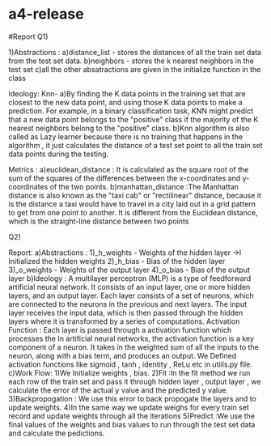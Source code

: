 # a4-release

#Report
Q1)

1)Abstractions : 
a)distance_list - stores the distances of all the train set data from the test set data.
b)neighbors - stores the k nearest neighbors in the test set 
c)all the other absatractions are given in the initialize function in the class

Ideology:
Knn-
a)By finding the K data points in the training set that are closest to the new data point, and using those K data points to make a prediction. 
For example, in a binary classification task, KNN might predict that a new data point belongs to the "positive" class 
if the majority of the K nearest neighbors belong to the "positive" class.
b)Knn algorithm is also called as Lazy learner because there is no training that happens in the algorithm , it just calculates the distance 
of a test set point to all the train set data points during the testing.


Metrics : 
a)euclidean_distance : It is calculated as the square root of the sum of the squares of the differences between the x-coordinates 
and y-coordinates of the two points.
b)manhattan_distance :The Manhattan distance is also known as the "taxi cab" or "rectilinear" distance, 
because it is the distance a taxi would have to travel in a city laid out in a grid pattern to get from one point to another. 
It is different from the Euclidean distance, which is the straight-line distance between two points


Q2)

Report:
a)Abstractions : 
1)_h_weights - Weights of the hidden layer ->I Initialized the hidden weights 
2)_h_bias - Bias of the hidden layer
3)_o_weights - Weights of the output layer
4)_o_bias - Bias of the output layer
b)Ideology : 
A multilayer perceptron (MLP) is a type of feedforward artificial neural network. 
It consists of an input layer, one or more hidden layers, and an output layer. 
Each layer consists of a set of neurons, which are connected to the neurons in the previous and next layers. 
The input layer receives the input data, which is then passed through the hidden layers where it is transformed by a series of computations.
Activation Function : Each layer is passed through a activation function which processes the In artificial neural networks,
the activation function is a key component of a neuron. It takes in the weighted sum of all the inputs to the neuron, 
along with a bias term, and produces an output. 
We Defined activation functions like sigmoid , tanh , identity , ReLu etc in utiils.py file.
c)Work Flow:
1)We Initialize weights , bias.
2)Fit :In the fit method we run each row of the train set and pass it through hidden layer , output layer , we calculate the error of the actual y value 
and the predicted y value.
3)Backpropogation : We use this error to back propogate the layers and to update weights.
4)In the same way we update weighs for every train set record and update weights through all the iterations
5)Predict :We use the final values of the weights and bias values to run through the test set data and calculate the pedictions.


